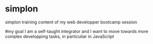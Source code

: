 # simplon
simplon training content of my web developper bootcamp session

#my goal
I am a self-taught integrator and I want to move towards more complex developping tasks, in particuliar in JavaScript